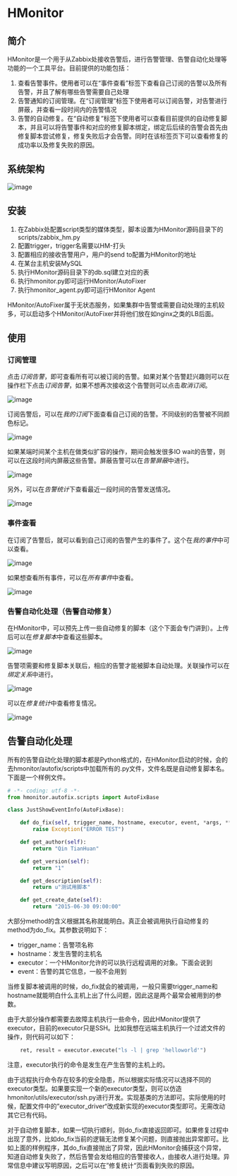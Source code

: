 # HMonitor

## 简介

HMonitor是一个用于从Zabbix处接收告警后，进行告警管理、告警自动化处理等功能的一个工具平台。目前提供的功能包括：

1. 查看告警事件。使用者可以在“事件查看”标签下查看自己订阅的告警以及所有告警，并且了解有哪些告警需要自己处理
2. 告警通知的订阅管理。在“订阅管理”标签下使用者可以订阅告警，对告警进行屏蔽，并查看一段时间内的告警情况
3. 告警的自动修复。在“自动修复”标签下使用者可以查看目前提供的自动修复脚本，并且可以将告警事件和对应的修复脚本绑定，绑定后后续的告警会首先由修复脚本尝试修复，修复失败后才会告警。同时在该标签页下可以查看修复的成功率以及修复失败的原因。

## 系统架构

![image](https://github.com/QthCN/hmonitor/blob/master/docs/images/framework.jpg)

## 安装

1. 在Zabbix处配置script类型的媒体类型，脚本设置为HMonitor源码目录下的scripts/zabbix_hm.py
2. 配置trigger，trigger名需要以HM-打头
3. 配置相应的接收告警用户，用户的send to配置为HMonitor的地址
4. 在某台主机安装MySQL
5. 执行HMonitor源码目录下的db.sql建立对应的表
6. 执行hmonitor.py即可运行HMonitor/AutoFixer
7. 执行hmonitor_agent.py即可运行HMonitor Agent

HMonitor/AutoFixer属于无状态服务，如果集群中告警或需要自动处理的主机较多，可以启动多个HMonitor/AutoFixer并将他们放在如nginx之类的LB后面。

## 使用

### 订阅管理

点击*订阅告警*，即可查看所有可以被订阅的告警。如果对某个告警赶兴趣则可以在操作栏下点击*订阅告警*，如果不想再次接收这个告警则可以点击*取消订阅*。

![image](https://github.com/QthCN/hmonitor/blob/master/docs/images/subscribe_alerts.jpg)

订阅告警后，可以在*我的订阅*下面查看自己订阅的告警。不同级别的告警被不同颜色标记。

![image](https://github.com/QthCN/hmonitor/blob/master/docs/images/view_alerts.jpg)

如果某端时间某个主机在做类似扩容的操作，期间会触发很多IO wait的告警，则可以在这段时间内屏蔽这些告警。屏蔽告警可以在*告警屏蔽*中进行。

![image](https://github.com/QthCN/hmonitor/blob/master/docs/images/filter_alerts.jpg)

另外，可以在*告警统计*下查看最近一段时间的告警发送情况。

![image](https://github.com/QthCN/hmonitor/blob/master/docs/images/show_alerts.jpg)

### 事件查看

在订阅了告警后，就可以看到自己订阅的告警产生的事件了。这个在*我的事件*中可以查看。

![image](https://github.com/QthCN/hmonitor/blob/master/docs/images/my_events.jpg )

如果想查看所有事件，可以在*所有事件*中查看。

![image](https://github.com/QthCN/hmonitor/blob/master/docs/images/all_events.jpg )

### 告警自动化处理（告警自动修复）

在HMonitor中，可以预先上传一些自动修复的脚本（这个下面会专门讲到）。上传后可以在*修复脚本*中查看这些脚本。

![image](https://github.com/QthCN/hmonitor/blob/master/docs/images/autofix_list.jpg)

告警项需要和修复脚本关联后，相应的告警才能被脚本自动处理。关联操作可以在*绑定关系*中进行。

![image](https://github.com/QthCN/hmonitor/blob/master/docs/images/bind_autofix.jpg)

可以在*修复统计*中查看修复情况。

![image](https://github.com/QthCN/hmonitor/blob/master/docs/images/show_autofix.jpg)

## 告警自动化处理

所有的告警自动化处理的脚本都是Python格式的，在HMonitor启动的时候，会的去hmonitor/autofix/scripts中加载所有的.py文件，文件名既是自动修复脚本名。下面是一个样例文件。

```python
# -*- coding: utf-8 -*-
from hmonitor.autofix.scripts import AutoFixBase

class JustShowEventInfo(AutoFixBase):

    def do_fix(self, trigger_name, hostname, executor, event, *args, **kwargs):
        raise Exception("ERROR TEST")

    def get_author(self):
        return "Qin TianHuan"

    def get_version(self):
        return "1"

    def get_description(self):
        return u"测试用脚本"

    def get_create_date(self):
        return "2015-06-30 09:00:00"
```

大部分method的含义根据其名称就能明白。真正会被调用执行自动修复的method为do_fix。其参数说明如下：

* trigger_name：告警项名称
* hostname：发生告警的主机名
* executor：一个HMonitor允许的可以执行远程调用的对象。下面会说到
* event：告警的其它信息，一般不会用到

当修复脚本被调用的时候，do_fix就会的被调用，一般只需要trigger_name和hostname就能明白什么主机上出了什么问题，因此这是两个最常会被用到的参数。

由于大部分操作都需要去故障主机执行一些命令，因此HMonitor提供了executor，目前的executor只是SSH。比如我想在远端主机执行一个过滤文件的操作，则代码可以如下：

```python
    ret, result = executor.execute("ls -l | grep 'helloworld'")
```

注意，executor执行的命令是发生在产生告警的主机上的。

由于远程执行命令存在较多的安全隐患，所以根据实际情况可以选择不同的executor类型。如果要实现一个新的executor类型，则可以仿造hmonitor/utils/executor/ssh.py进行开发。实现基类的方法即可。实际使用的时候，配置文件中的”executor_driver“改成新实现的executor类型即可。无需改动其它已有代码。

对于自动修复脚本，如果一切执行顺利，则do_fix直接返回即可。如果修复过程中出现了意外，比如do_fix当前的逻辑无法修复某个问题，则直接抛出异常即可。比如上面的样例程序，其do_fix直接抛出了异常，因此HMonitor会捕获这个异常，知道自动修复失败了，然后告警会发给相应的告警接收人，由接收人进行处理。异常信息中建议写明原因，之后可以在”修复统计“页面看到失败的原因。